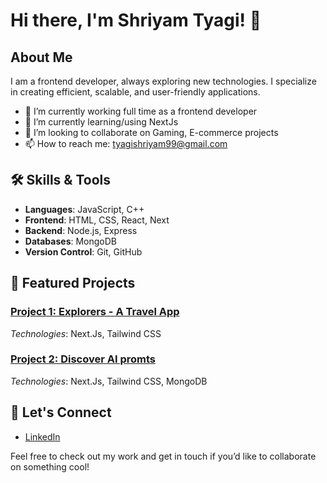 # Hi there, I'm Shriyam Tyagi! 👋

## About Me

I am a frontend developer, always exploring new technologies. I specialize in creating efficient, scalable, and user-friendly applications.

- 🔭 I’m currently working full time as a frontend developer
- 🌱 I’m currently learning/using NextJs
- 👯 I’m looking to collaborate on Gaming, E-commerce projects
- 📫 How to reach me: tyagishriyam99@gmail.com

## 🛠️ Skills & Tools

- **Languages**: JavaScript, C++
- **Frontend**: HTML, CSS, React, Next
- **Backend**: Node.js, Express
- **Databases**: MongoDB
- **Version Control**: Git, GitHub
<!--

## 🔥 My GitHub Stats

![Your GitHub Stats](https://github-readme-stats.vercel.app/api?username=yourusername&show_icons=true&theme=radical) -->

## 📂 Featured Projects

### [Project 1: Explorers - A Travel App](https://github.com/ShriyamTyagi/Explorers---A-Travel-App)

_Technologies_: Next.Js, Tailwind CSS

### [Project 2: Discover AI promts](https://github.com/ShriyamTyagi/Prompts)

_Technologies_: Next.Js, Tailwind CSS, MongoDB

## 🤝 Let's Connect

- [LinkedIn](https://www.linkedin.com/in/shriyamtyagi)

Feel free to check out my work and get in touch if you’d like to collaborate on something cool!
